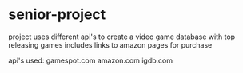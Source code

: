 # senior-project

project uses different api's to create a video game database with top releasing games 
includes links to amazon pages for purchase

api's used: gamespot.com amazon.com igdb.com
